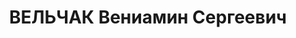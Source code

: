 ---
title: ВЕЛЬЧАК Вениамин Сергеевич
description: 'Род. в 1895, г. Санкт-Петербург.

  Приговор: 08.03.1937 – ВМН'
---